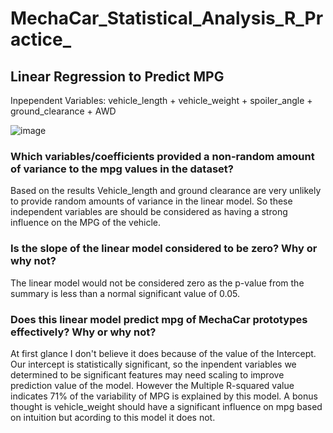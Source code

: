 # MechaCar_Statistical_Analysis_R_Practice_

## Linear Regression to Predict MPG


Inpependent Variables: vehicle_length + vehicle_weight + spoiler_angle + ground_clearance + AWD

![image](https://user-images.githubusercontent.com/99847046/209764665-8c8b397e-06fc-48f3-8bbf-c2a4d68138c4.png)


### Which variables/coefficients provided a non-random amount of variance to the mpg values in the dataset?

Based on the results Vehicle_length and ground clearance are very unlikely to provide random amounts of variance in the linear model.  So these independent 
variables are should be considered as having a strong influence on the MPG of the vehicle.

### Is the slope of the linear model considered to be zero? Why or why not?

The linear model would not be considered zero as the p-value from the summary is less than a normal significant value of 0.05.


### Does this linear model predict mpg of MechaCar prototypes effectively? Why or why not?

At first glance I don't believe it does because of the value of the Intercept.  Our intercept is statistically significant, so the inpendent variables we determined to be significant features may need scaling to improve prediction value of the model.  However the Multiple R-squared value indicates 71% of the variability of MPG is explained by this model. A bonus thought is vehicle_weight should have a significant influence on mpg based on intuition but acording to this model it does not. 
